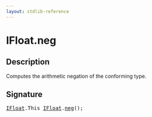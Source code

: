 ```yaml
---
layout: stdlib-reference
---
```


# IFloat\.neg

## Description

Computes the arithmetic negation of the conforming type.




## Signature 

<pre>
<a href="../index.html" class="code_type">IFloat</a>.<span class="code_keyword">This</span> <a href="../index.html" class="code_type">IFloat</a>.<a href=".html">neg</a>();

</pre>

